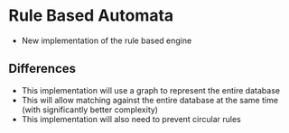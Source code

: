 # Rule Based Automata
* New implementation of the rule based engine

## Differences
* This implementation will use a graph to represent the entire database
* This will allow matching against the entire database at the same time (with significantly better complexity)
* This implementation will also need to prevent circular rules



